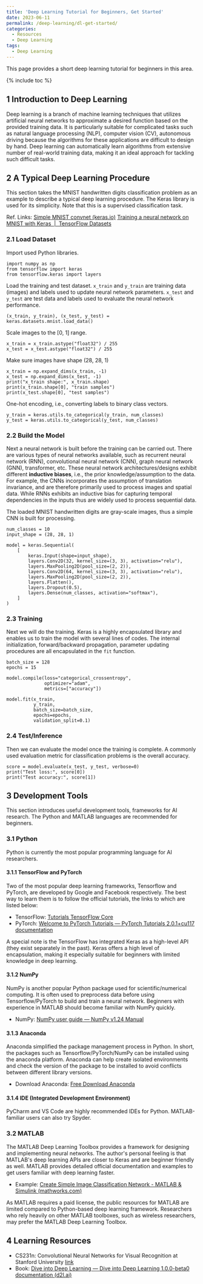 ```yaml
---
title: 'Deep Learning Tutorial for Beginners, Get Started'
date: 2023-06-11
permalink: /deep-learning/dl-get-started/
categories:
  - Resources
  - Deep Learning  
tags:
  - Deep Learning
---
```


This page provides a short deep learning tutorial for beginners in this area.

{% include toc %}

## 1 Introduction to Deep Learning

Deep learning is a branch of machine learning techniques that utilizes artificial neural networks to approximate a desired function based on the provided training data. It is particularly suitable for complicated tasks such as natural language processing (NLP), computer vision (CV), autonomous driving because the algorithms for these applications are difficult to design by hand. Deep learning can automatically learn algorithms from extensive number of real-world training data, making it an ideal approach for tackling such difficult tasks.


## 2 A Typical Deep Learning Procedure

This section takes the MNIST handwritten digits classification problem as an example to describe a typical deep learning procedure. The Keras library is used for its simplicity. Note that this is a supervised classification task.

Ref. Links: [Simple MNIST convnet (keras.io)](https://keras.io/examples/vision/mnist_convnet/)
	            [Training a neural network on MNIST with Keras  |  TensorFlow Datasets](https://www.tensorflow.org/datasets/keras_example)

### 2.1 Load Dataset

Import used Python libraries.
```
import numpy as np
from tensorflow import keras
from tensorflow.keras import layers
```

Load the training and test dataset. `x_train` and `y_train` are training data (images) and labels used to update neural network parameters. `x_test` and `y_test` are test data and labels used to evaluate the neural network performance.

```
(x_train, y_train), (x_test, y_test) = keras.datasets.mnist.load_data()
```

Scale images to the [0, 1] range. 

```
x_train = x_train.astype("float32") / 255
x_test = x_test.astype("float32") / 255
```

Make sure images have shape (28, 28, 1)

```
x_train = np.expand_dims(x_train, -1)
x_test = np.expand_dims(x_test, -1)
print("x_train shape:", x_train.shape)
print(x_train.shape[0], "train samples")
print(x_test.shape[0], "test samples")
```

One-hot encoding, i.e., converting labels to binary class vectors.

```
y_train = keras.utils.to_categorical(y_train, num_classes)
y_test = keras.utils.to_categorical(y_test, num_classes)
```

### 2.2 Build the Model

Next a neural network is built before the training can be carried out. There are various types of neural networks available, such as recurrent neural network (RNN), convolutional neural network (CNN), graph neural network (GNN), transformer, etc. These neural network architectures/designs exhibit different __inductive biases__, i.e., the prior knowledge/assumption to the data. For example, the CNNs incorporates the assumption of translation invariance, and are therefore primarily used to process images and spatial data. While RNNs exhibits an inductive bias for capturing temporal dependencies in the inputs thus are widely used to process sequential data.

The loaded MNIST handwritten digits are gray-scale images, thus a simple CNN is built for processing.

```
num_classes = 10
input_shape = (28, 28, 1)

model = keras.Sequential(
    [
        keras.Input(shape=input_shape),
        layers.Conv2D(32, kernel_size=(3, 3), activation="relu"),
        layers.MaxPooling2D(pool_size=(2, 2)),
        layers.Conv2D(64, kernel_size=(3, 3), activation="relu"),
        layers.MaxPooling2D(pool_size=(2, 2)),
        layers.Flatten(),
        layers.Dropout(0.5),
        layers.Dense(num_classes, activation="softmax"),
    ]
)
```

### 2.3 Training

Next we will do the training. Keras is a highly encapsulated library and enables us to train the model with several lines of codes. The internal initialization, forward/backward propagation, parameter updating procedures are all encapsulated in the `fit` function.

```
batch_size = 128
epochs = 15

model.compile(loss="categorical_crossentropy", 
			  optimizer="adam", 
			  metrics=["accuracy"])

model.fit(x_train, 
		  y_train, 
		  batch_size=batch_size, 
		  epochs=epochs, 
		  validation_split=0.1)
```


### 2.4 Test/Inference

Then we can evaluate the model once the training is complete. A commonly used evaluation metric for classification problems is the overall accuracy.

```
score = model.evaluate(x_test, y_test, verbose=0)
print("Test loss:", score[0])
print("Test accuracy:", score[1])
```

## 3 Development Tools

This section introduces useful development tools, frameworks for AI research. The Python and MATLAB languages are recommended for beginners.

### 3.1 Python

Python is currently the most popular programming language for AI researchers. 

#### 3.1.1 TensorFlow and PyTorch

Two of the most popular deep learning frameworks, Tensorflow and PyTorch, are developed by Google and Facebook respectively. The best way to learn them is to follow the official tutorials, the links to which are listed below:
- TensorFlow: [Tutorials TensorFlow Core](https://www.tensorflow.org/tutorials)
- PyTorch: [Welcome to PyTorch Tutorials — PyTorch Tutorials 2.0.1+cu117 documentation](https://pytorch.org/tutorials/)

A special note is the TensorFlow has integrated Keras as a high-level API (they exist separately in the past). Keras offers a high level of encapsulation, making it especially suitable for beginners with limited knowledge in deep learning.

#### 3.1.2 NumPy

NumPy is another popular Python package used for scientific/numerical computing. It is often used to preprocess data before using Tensorflow/PyTorch to build and train a neural network. Beginners with experience in MATLAB should become familiar with NumPy quickly.
- NumPy: [NumPy user guide — NumPy v1.24 Manual](https://numpy.org/doc/1.24/user/index.html#user)

#### 3.1.3 Anaconda

Anaconda simplified the package management process in Python. In short, the packages such as Tensorflow/PyTorch/NumPy can be installed using the anaconda platform. Anaconda can help create isolated environments and check the version of the package to be installed to avoid conflicts between different library versions. 
- Download Anaconda: [Free Download Anaconda](https://www.anaconda.com/download/)

#### 3.1.4 IDE (Integrated Development Environment)

PyCharm and VS Code are highly recommended IDEs for Python. MATLAB-familiar users can also try Spyder. 

### 3.2 MATLAB

The MATLAB Deep Learning Toolbox provides a framework for designing and implementing neural networks. The author's personal feeling is that MATLAB's deep learning APIs are closer to Keras and are beginner friendly as well. MATLAB provides detailed official documentation and examples to get users familiar with deep learning faster.
- Example: [Create Simple Image Classification Network - MATLAB & Simulink (mathworks.com)](https://www.mathworks.com/help/deeplearning/gs/create-simple-deep-learning-classification-network.html)

As MATLAB requires a paid license, the public resources for MATLAB are limited compared to Python-based deep learning framework. Researchers who rely heavily on other MATLAB toolboxes, such as wireless researchers, may prefer the MATLAB Deep Learning Toolbox.

## 4 Learning Resources

- CS231n: Convolutional Neural Networks for Visual Recognition at Stanford University [link](http://cs231n.stanford.edu/)
- Book: [Dive into Deep Learning — Dive into Deep Learning 1.0.0-beta0 documentation (d2l.ai)](http://d2l.ai/index.html)